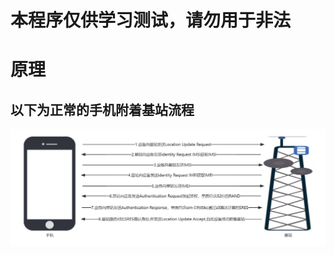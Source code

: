 # 本程序仅供学习测试，请勿用于非法
# 原理
## 以下为正常的手机附着基站流程

![alt text](https://github.com/Qmeimei10086/gsm-mitm/blob/main/Attachment-flow-chart.jpg)
